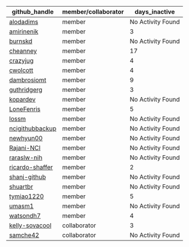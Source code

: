 
| github_handle   | member/collaborator | days_inactive |
|-----------------|----------------------|---------------|
| [alodadims](https://github.com/alodadims) | member               | No Activity Found |
| [amirinenik](https://github.com/amirinenik) | member               | 3             |
| [burnskd](https://github.com/burnskd) | member               | No Activity Found |
| [cheanney](https://github.com/cheanney) | member               | 17            |
| [crazyjug](https://github.com/crazyjug) | member               | 4             |
| [cwolcott](https://github.com/cwolcott) | member               | 4             |
| [dambrosiomt](https://github.com/dambrosiomt) | member               | 9             |
| [guthridgerg](https://github.com/guthridgerg) | member               | 3             |
| [kopardev](https://github.com/kopardev) | member               | No Activity Found |
| [LoneFenris](https://github.com/LoneFenris) | member               | 5             |
| [lossm](https://github.com/lossm) | member               | No Activity Found |
| [ncigithubbackup](https://github.com/ncigithubbackup) | member               | No Activity Found |
| [newhyun00](https://github.com/newhyun00) | member               | No Activity Found |
| [Rajani-NCI](https://github.com/Rajani-NCI) | member               | No Activity Found |
| [raraslw-nih](https://github.com/raraslw-nih) | member               | No Activity Found |
| [ricardo-shaffer](https://github.com/ricardo-shaffer) | member               | 2             |
| [shanj-github](https://github.com/shanj-github) | member               | No Activity Found |
| [shuartbr](https://github.com/shuartbr) | member               | No Activity Found |
| [tymiao1220](https://github.com/tymiao1220) | member               | 5             |
| [umasm1](https://github.com/umasm1) | member               | No Activity Found |
| [watsondh7](https://github.com/watsondh7) | member               | 4             |
| [kelly-sovacool](https://github.com/kelly-sovacool) | collaborator         | 3             |
| [samche42](https://github.com/samche42) | collaborator         | No Activity Found |

